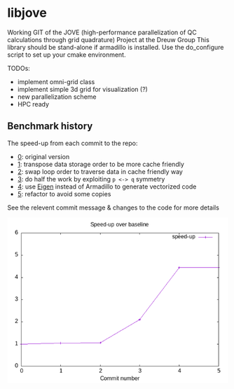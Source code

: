 # libjove

Working GIT of the JOVE (high-performance parallelization of QC calculations through grid quadrature) Project at the Dreuw Group
This library should be stand-alone if armadillo is installed. Use the do_configure script to set up your cmake environment. 

TODOs:
- implement omni-grid class 
- implement simple 3d grid for visualization (?)
- new parallelization scheme
- HPC ready

## Benchmark history

The speed-up from each commit to the repo:

- [0](https://github.com/ssciwr/jove-performance/commit/301456c5f643a935abef0628a5edc8eb1f8b1b35): original version
- [1](https://github.com/ssciwr/jove-performance/commit/f87ef27788cc33d5cceb1764b3526e7d9919e983): transpose data storage order to be more cache friendly
- [2](https://github.com/ssciwr/jove-performance/commit/e3bf8948cf872f88556be4e5facfc130fad8fad1): swap loop order to traverse data in cache friendly way
- [3](https://github.com/ssciwr/jove-performance/commit/b12d8e45c3533d69f2f02c5e2ecd924eab1299d4): do half the work by exploiting `p <-> q` symmetry
- [4](https://github.com/ssciwr/jove-performance/commit/eb5d88e977ab9e25f9d67640c25690c57575029a): use [Eigen](https://eigen.tuxfamily.org) instead of Armadillo to generate vectorized code
- [5](https://github.com/ssciwr/jove-performance/commit/6e44a30dc6f18f9f8faf02e99e7f9b7d8c874eb1): refactor to avoid some copies

See the relevent commit message & changes to the code for more details

![benchmark](benchmark.png)
